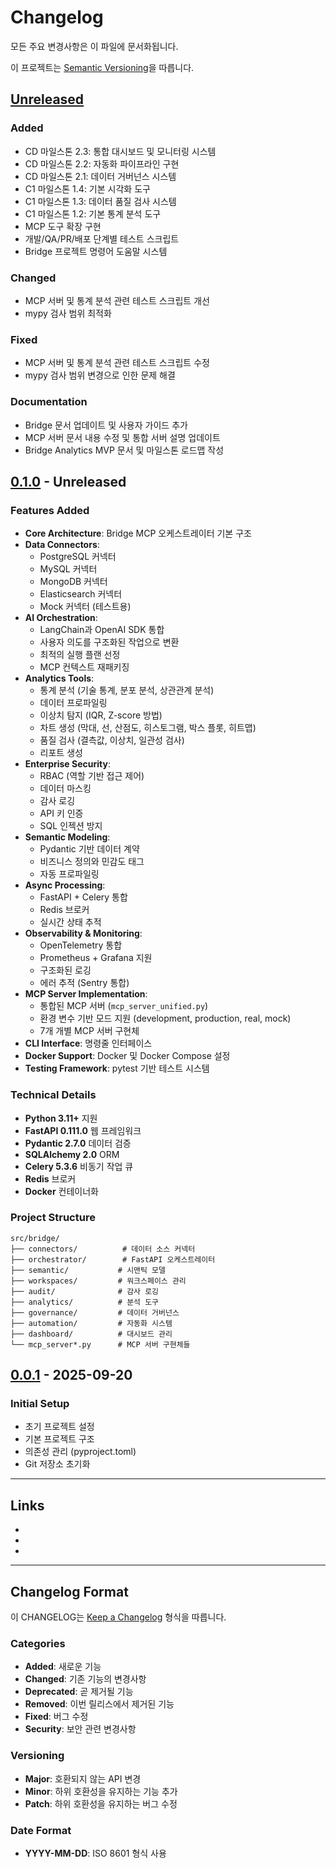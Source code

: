 # Changelog

모든 주요 변경사항은 이 파일에 문서화됩니다.

이 프로젝트는 [Semantic Versioning](https://semver.org/spec/v2.0.0.html)을 따릅니다.

## [Unreleased]

### Added

- CD 마일스톤 2.3: 통합 대시보드 및 모니터링 시스템
- CD 마일스톤 2.2: 자동화 파이프라인 구현
- CD 마일스톤 2.1: 데이터 거버넌스 시스템
- C1 마일스톤 1.4: 기본 시각화 도구
- C1 마일스톤 1.3: 데이터 품질 검사 시스템
- C1 마일스톤 1.2: 기본 통계 분석 도구
- MCP 도구 확장 구현
- 개발/QA/PR/배포 단계별 테스트 스크립트
- Bridge 프로젝트 명령어 도움말 시스템

### Changed

- MCP 서버 및 통계 분석 관련 테스트 스크립트 개선
- mypy 검사 범위 최적화

### Fixed

- MCP 서버 및 통계 분석 관련 테스트 스크립트 수정
- mypy 검사 범위 변경으로 인한 문제 해결

### Documentation

- Bridge 문서 업데이트 및 사용자 가이드 추가
- MCP 서버 문서 내용 수정 및 통합 서버 설명 업데이트
- Bridge Analytics MVP 문서 및 마일스톤 로드맵 작성

## [0.1.0] - Unreleased

### Features Added

- **Core Architecture**: Bridge MCP 오케스트레이터 기본 구조
- **Data Connectors**:
  - PostgreSQL 커넥터
  - MySQL 커넥터
  - MongoDB 커넥터
  - Elasticsearch 커넥터
  - Mock 커넥터 (테스트용)
- **AI Orchestration**:
  - LangChain과 OpenAI SDK 통합
  - 사용자 의도를 구조화된 작업으로 변환
  - 최적의 실행 플랜 선정
  - MCP 컨텍스트 재패키징
- **Analytics Tools**:
  - 통계 분석 (기술 통계, 분포 분석, 상관관계 분석)
  - 데이터 프로파일링
  - 이상치 탐지 (IQR, Z-score 방법)
  - 차트 생성 (막대, 선, 산점도, 히스토그램, 박스 플롯, 히트맵)
  - 품질 검사 (결측값, 이상치, 일관성 검사)
  - 리포트 생성
- **Enterprise Security**:
  - RBAC (역할 기반 접근 제어)
  - 데이터 마스킹
  - 감사 로깅
  - API 키 인증
  - SQL 인젝션 방지
- **Semantic Modeling**:
  - Pydantic 기반 데이터 계약
  - 비즈니스 정의와 민감도 태그
  - 자동 프로파일링
- **Async Processing**:
  - FastAPI + Celery 통합
  - Redis 브로커
  - 실시간 상태 추적
- **Observability & Monitoring**:
  - OpenTelemetry 통합
  - Prometheus + Grafana 지원
  - 구조화된 로깅
  - 에러 추적 (Sentry 통합)
- **MCP Server Implementation**:
  - 통합된 MCP 서버 (`mcp_server_unified.py`)
  - 환경 변수 기반 모드 지원 (development, production, real, mock)
  - 7개 개별 MCP 서버 구현체
- **CLI Interface**: 명령줄 인터페이스
- **Docker Support**: Docker 및 Docker Compose 설정
- **Testing Framework**: pytest 기반 테스트 시스템

### Technical Details

- **Python 3.11+** 지원
- **FastAPI 0.111.0** 웹 프레임워크
- **Pydantic 2.7.0** 데이터 검증
- **SQLAlchemy 2.0** ORM
- **Celery 5.3.6** 비동기 작업 큐
- **Redis** 브로커
- **Docker** 컨테이너화

### Project Structure

```text
src/bridge/
├── connectors/          # 데이터 소스 커넥터
├── orchestrator/        # FastAPI 오케스트레이터
├── semantic/           # 시맨틱 모델
├── workspaces/         # 워크스페이스 관리
├── audit/              # 감사 로깅
├── analytics/          # 분석 도구
├── governance/         # 데이터 거버넌스
├── automation/         # 자동화 시스템
├── dashboard/          # 대시보드 관리
└── mcp_server*.py      # MCP 서버 구현체들
```

## [0.0.1] - 2025-09-20

### Initial Setup

- 초기 프로젝트 설정
- 기본 프로젝트 구조
- 의존성 관리 (pyproject.toml)
- Git 저장소 초기화

---

## Links

- [Unreleased]: https://github.com/your-org/bridge/compare/v0.1.0...HEAD
- [0.1.0]: https://github.com/your-org/bridge/compare/v0.0.1...v0.1.0
- [0.0.1]: https://github.com/your-org/bridge/releases/tag/v0.0.1

---

## Changelog Format

이 CHANGELOG는 [Keep a Changelog](https://keepachangelog.com/ko/1.0.0/) 형식을 따릅니다.

### Categories

- **Added**: 새로운 기능
- **Changed**: 기존 기능의 변경사항
- **Deprecated**: 곧 제거될 기능
- **Removed**: 이번 릴리스에서 제거된 기능
- **Fixed**: 버그 수정
- **Security**: 보안 관련 변경사항

### Versioning

- **Major**: 호환되지 않는 API 변경
- **Minor**: 하위 호환성을 유지하는 기능 추가
- **Patch**: 하위 호환성을 유지하는 버그 수정

### Date Format

- **YYYY-MM-DD**: ISO 8601 형식 사용
